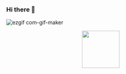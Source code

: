 ### Hi there 👋


![ezgif com-gif-maker](https://user-images.githubusercontent.com/108649296/203933626-38547978-2702-492f-8333-4748cfd9b26a.gif)
<div id="avatar" align="center">
  <img src="[https://media.giphy.com/media/M9gbBd9nbDrOTu1Mqx/giphy.gif](https://scontent.ftpe8-3.fna.fbcdn.net/v/t1.6435-9/30516696_1848390108516381_252077682211160064_n.jpg?_nc_cat=106&ccb=1-7&_nc_sid=09cbfe&_nc_ohc=fYhetpk1Ag8AX98qMXZ&tn=3OM4M7PSYO6m1MmA&_nc_ht=scontent.ftpe8-3.fna&oh=00_AfDK8pLY4fRzb-mZOU_ONiI2KbOhXRrP1GEP5OcugXOJ1g&oe=63A7DC12)" width="100"/>
</div>
<div class="social-media">
      <a class="social-media-link" href="#" target="_blank">
        <i class="fa-brands fa-facebook fa-lg"></i>
      </a>
      <a class="social-media-link" href="#" target="_blank">
        <i class="fa-brands fa-square-instagram"></i>
      </a>
      <a class="social-media-link" href="#" target="_blank">
        <i class="fa-brands fa-linkedin"></i>
      </a>
      <a class="social-media-link" href="#" target="_blank">
        <i class="fa-brands fa-line"></i>
      </a>
      <a class="social-media-link" href="mailto:" target="_blank">
        <i class="fa-solid fa-paper-plane"></i>
      </a>
    </div>
<!--
**thk61159/thk61159** is a ✨ _special_ ✨ repository because its `README.md` (this file) appears on your GitHub profile.

Here are some ideas to get you started:

- 🔭 I’m currently working on ...
- 🌱 I’m currently learning ...
- 👯 I’m looking to collaborate on ...
- 🤔 I’m looking for help with ...
- 💬 Ask me about ...
- 📫 How to reach me: ...
- 😄 Pronouns: ...
- ⚡ Fun fact: ...
-->
